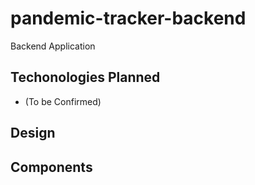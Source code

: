 # pandemic-tracker-backend
Backend Application

_<place holder>_

## Techonologies Planned

- (To be Confirmed)


## Design

  _<place holder>_
  
## Components

  _<place holder>_
